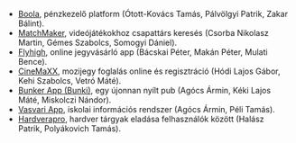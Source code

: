  - [Boola](https://github.com/2023-2024-nappali-vizsgaremek/boola-zakar-otott-palvolgyi), pénzkezelő platform (Ótott-Kovács Tamás, Pálvölgyi Patrik, Zakar Bálint).
 - [MatchMaker](https://github.com/2023-2024-nappali-vizsgaremek/matchmaker-csorba-gemes), videójátékokhoz csapattárs keresés (Csorba Nikolasz Martin, Gémes Szabolcs, Somogyi Dániel). 
 - [Flyhigh](https://github.com/2023-2024-nappali-vizsgaremek/flyhigh-makan-mulati-bacskai), online jegyvásárló app (Bácskai Péter, Makán Péter, Mulati Bence).
 - [CineMaXX](https://github.com/2023-2024-nappali-vizsgaremek/cinemaxx-kehi-hodi-vetro), mozijegy foglalás online és regisztráció (Hódi Lajos Gábor, Kehi Szabolcs, Vetró Máté).
 - [Bunker App (Bunki)](https://github.com/2023-2024-nappali-vizsgaremek/bunker-keki-agocs-miskolczi/), egy újonnan nyílt pub (Agócs Ármin, Kéki Lajos Máté, Miskolczi Nándor).
 - [Vasvari App](https://github.com/2023-2024-nappali-vizsgaremek/vasvari-app-peli-bukvity),  iskolai információs rendszer (Agócs Ármin, Péli Tamás).
 - [Hardverapro](https://github.com/2023-2024-nappali-vizsgaremek/hardverapro-polyakovich-halasz), hardver tárgyak eladása felhasználók között (Halász Patrik, 	Polyákovich Tamás).
